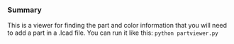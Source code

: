 
### Summary ###
This is a viewer for finding the part and color information that you will need to add a part in a .lcad file. You can run it like this:
```python partviewer.py```
